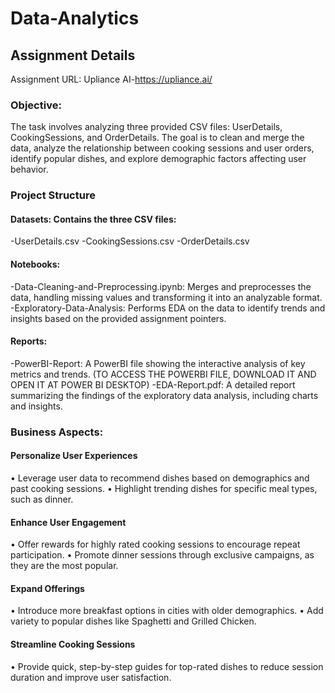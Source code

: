 # Data-Analytics
## Assignment Details
Assignment URL: Upliance AI-https://upliance.ai/
### Objective:
The task involves analyzing three provided CSV files: UserDetails, CookingSessions, and OrderDetails. The goal is to clean and merge the data, analyze the relationship between cooking sessions and user orders, identify popular dishes, and explore demographic factors affecting user behavior.
### Project Structure
#### Datasets: Contains the three CSV files:
-UserDetails.csv
-CookingSessions.csv
-OrderDetails.csv
#### Notebooks:
-Data-Cleaning-and-Preprocessing.ipynb: Merges and preprocesses the data, handling missing values and transforming it into an analyzable format.
-Exploratory-Data-Analysis: Performs EDA on the data to identify trends and insights based on the provided assignment pointers.
#### Reports:
-PowerBI-Report: A PowerBI file showing the interactive analysis of key metrics and trends. (TO ACCESS THE POWERBI FILE, DOWNLOAD IT AND OPEN IT AT POWER BI DESKTOP)
-EDA-Report.pdf: A detailed report summarizing the findings of the exploratory data analysis, including charts and insights. 
### Business Aspects:
#### Personalize User Experiences
•	Leverage user data to recommend dishes based on demographics and past cooking sessions.
•	Highlight trending dishes for specific meal types, such as dinner.
#### Enhance User Engagement
•	Offer rewards for highly rated cooking sessions to encourage repeat participation.
•	Promote dinner sessions through exclusive campaigns, as they are the most popular.
#### Expand Offerings
•	Introduce more breakfast options in cities with older demographics.
•	Add variety to popular dishes like Spaghetti and Grilled Chicken.
#### Streamline Cooking Sessions
•	Provide quick, step-by-step guides for top-rated dishes to reduce session duration and improve user satisfaction.



